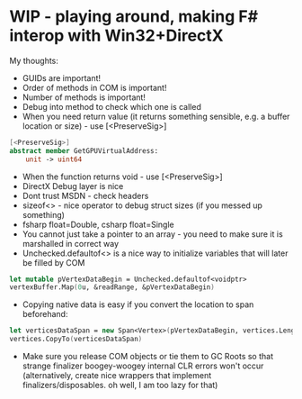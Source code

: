 # WIP - playing around, making F# interop with Win32+DirectX

My thoughts:
- GUIDs are important!
- Order of methods in COM is important!
- Number of methods is important!
- Debug into method to check which one is called
- When you need return value (it returns something sensible, e.g. a buffer  location or size) - use [\<PreserveSig\>]
```fsharp
[<PreserveSig>]
abstract member GetGPUVirtualAddress:
    unit -> uint64
```
- When the function returns void - use [\<PreserveSig\>]
- DirectX Debug layer is nice
- Dont trust MSDN - check headers
- sizeof<> - nice operator to debug struct sizes (if you messed up something)
- fsharp float=Double, csharp float=Single
- You cannot just take a pointer to an array - you need to make sure it is marshalled in correct way
- Unchecked.defaultof<> is a nice way to initialize variables that will later be filled by COM
```fsharp
let mutable pVertexDataBegin = Unchecked.defaultof<voidptr>
vertexBuffer.Map(0u, &readRange, &pVertexDataBegin)
```
- Copying native data is easy if you convert the location to span beforehand:
```fsharp
let verticesDataSpan = new Span<Vertex>(pVertexDataBegin, vertices.Length)
vertices.CopyTo(verticesDataSpan)
```
- Make sure you release COM objects or tie them to GC Roots so that strange finalizer boogey-woogey internal CLR errors won't occur (alternatively, create nice wrappers that implement finalizers/disposables. oh well, I am too lazy for that)